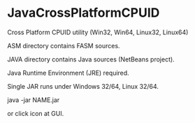 # JavaCrossPlatformCPUID
Cross Platform CPUID utility (Win32, Win64, Linux32, Linux64)

ASM directory contains FASM sources.

JAVA directory contains Java sources (NetBeans project).

Java Runtime Environment (JRE) required.

Single JAR runs under Windows 32/64, Linux 32/64.

java -jar NAME.jar

or click icon at GUI.

